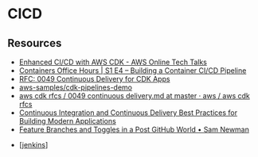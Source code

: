 # CICD

Resources
---

- [Enhanced CI/CD with AWS CDK - AWS Online Tech
    Talks][1]
- [Containers Office Hours | S1 E4 – Building a
    Container CI/CD Pipeline][2]
- [RFC: 0049 Continuous Delivery for CDK Apps][3]
- [aws-samples/cdk-pipelines-demo][4]
- [aws cdk rfcs / 0049 continuous delivery.md at master · aws / aws cdk rfcs][5]
- [Continuous Integration and Continuous Delivery Best Practices for Building Modern Applications][6]
- [Feature Branches and Toggles in a Post GitHub World • Sam Newman][7]

<!-- Links -->
[1]: https://www.youtube.com/watch?v=1ps0Wh19MHQ
[2]: https://www.youtube.com/watch?v=b16Gpvjxxnc
[3]: https://github.com/aws/aws-cdk/pull/3437
[4]: https://github.com/aws-samples/cdk-pipelines-demo
[5]: https://github.com/aws/aws-cdk-rfcs/blob/master/text/0049-continuous-delivery.md#publishing
[6]: https://www.youtube.com/watch?v=7p4Z36yNURg
[7]: https://www.youtube.com/watch?v=lqRQYEHAtpk&list=WL&index=4


- [[jenkins]]

[//begin]: # "Autogenerated link references for markdown compatibility"
[jenkins]: jenkins/jenkins.md "Jenkins"
[//end]: # "Autogenerated link references"